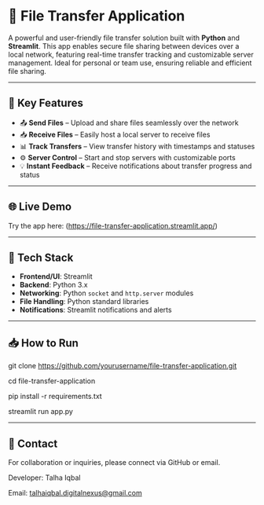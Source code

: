 # 📁 File Transfer Application

A powerful and user-friendly file transfer solution built with **Python** and **Streamlit**. This app enables secure file sharing between devices over a local network, featuring real-time transfer tracking and customizable server management. Ideal for personal or team use, ensuring reliable and efficient file sharing.

---

## 🚀 Key Features

- 📤 **Send Files** – Upload and share files seamlessly over the network  
- 📥 **Receive Files** – Easily host a local server to receive files  
- 📊 **Track Transfers** – View transfer history with timestamps and statuses  
- ⚙️ **Server Control** – Start and stop servers with customizable ports  
- 💡 **Instant Feedback** – Receive notifications about transfer progress and status  

---

## 🌐 Live Demo

Try the app here: (https://file-transfer-application.streamlit.app/)

---

## 🔧 Tech Stack

- **Frontend/UI**: Streamlit  
- **Backend**: Python 3.x  
- **Networking**: Python `socket` and `http.server` modules   
- **File Handling**: Python standard libraries  
- **Notifications**: Streamlit notifications and alerts

---

## 📥 How to Run



git clone https://github.com/yourusername/file-transfer-application.git

cd file-transfer-application

pip install -r requirements.txt

streamlit run app.py


---

## 📩 Contact



For collaboration or inquiries, please connect via GitHub or email.

Developer: Talha Iqbal

Email: talhaiqbal.digitalnexus@gmail.com
